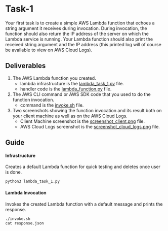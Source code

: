 # Task-1
Your first task is to create a simple AWS Lambda function that echoes a string argument it receives during invocation. During invocation, the function should also return the IP address of the server on which the Lambda service is running. Your Lambda function should also print the received string argument and the IP address (this printed log will of course be available to view on AWS Cloud Logs).

## Deliverables
1. The AWS Lambda function you created.
    - lambda infrastructure is the [lambda_task_1.py](lambda_task_1.py) file.
    - handler code is the [lambda_function.py](lambda_function.py) file.
2. The AWS CLI command or AWS SDK code that you used to do the function invocation.
    - command is the [invoke.sh](invoke.sh) file.
3. Two screenshots showing the function invocation and its result both on your client machine as well as on the AWS Cloud Logs.
    - Client Machine screenshot is the [screenshot_client.png](screenshot_client.png) file.
    - AWS Cloud Logs screenshot is the [screenshot_cloud_logs.png](screenshot_cloud_logs.png) file.

## Guide
#### Infrastructure
Creates a default Lambda function for quick testing and deletes once user is done.
```
python3 lambda_task_1.py
```

#### Lambda Invocation
Invokes the created Lambda function with a default message and prints the response.
```
./invoke.sh
cat response.json
```

